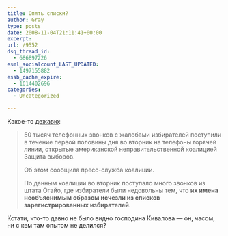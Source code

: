 ```yaml
---
title: Опять списки?
author: Gray
type: posts
date: 2008-11-04T21:11:41+00:00
excerpt:
url: /9552
dsq_thread_id:
  - 686897226
esml_socialcount_LAST_UPDATED:
  - 1497155882
essb_cache_expire:
  - 1614402696
categories:
  - Uncategorized

---
```








Какое-то <a href="http://korrespondent.net/world/636811" target="_blank">дежавю</a>:

> 50 тысяч телефонных звонков с жалобами избирателей поступили в течение первой половины дня во вторник на телефоны горячей линии, открытые американской неправительственной коалицией Защита выборов.
> 
> Об этом сообщила пресс-служба коалиции.
> 
> По данным коалиции во вторник поступало много звонков из штата Огайо, где избиратели были недовольны тем, что **их имена необъяснимым образом исчезли из списков зарегистрированных избирателей**.
> 
> </blockquote> 
> 
> 
> 
> Кстати, что-то давно не было видно господина Кивалова &#8212; он, часом, ни с кем там опытом не делился?
> 
>